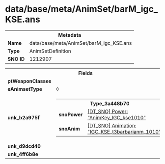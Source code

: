 <h1>data/base/meta/AnimSet/barM_igc_KSE.ans</h1><table><tr><th colspan="100%">Metadata</th></tr><tr><td><b>Name</b></td><td>data/base/meta/AnimSet/barM_igc_KSE.ans</td></tr><tr><td><b>Type</b></td><td>AnimSetDefinition</td></tr><tr><td><b>SNO ID</b></td><td>1212907</td></tr></table>

<table><tr><th colspan="100%">Fields</th></tr><tr><td><b>ptWeaponClasses</b></td><td></td></tr><tr><td><b>eAnimsetType</b></td><td><code>0</code></td></tr><tr><td><b>unk_b2a975f</b></td><td><table><tr><th colspan="100%">Type_3a448b70</th></tr><tr><td><b>snoPower</b></td><td><a href="..\Power\AnimKey_IGC_kse1010.pow.md">[DT_SNO] Power: "AnimKey_IGC_kse1010"</a></td></tr><tr><td><b>snoAnim</b></td><td><a href="..\Anim\IGC_KSE_t3barbarianm_1010.ani.md">[DT_SNO] Animation: "IGC_KSE_t3barbarianm_1010"</a></td></tr></table>


</td></tr><tr><td><b>unk_d9dcd40</b></td><td></td></tr><tr><td><b>unk_4ff6b8e</b></td><td></td></tr></table>

